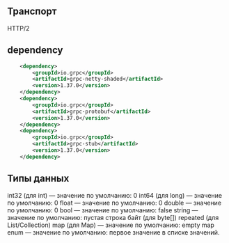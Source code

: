
## Транспорт

HTTP/2


## dependency
```xml
    <dependency>
        <groupId>io.grpc</groupId>
        <artifactId>grpc-netty-shaded</artifactId>
        <version>1.37.0</version>
    </dependency>
    <dependency>
        <groupId>io.grpc</groupId>
        <artifactId>grpc-protobuf</artifactId>
        <version>1.37.0</version>
    </dependency>
    <dependency>
        <groupId>io.grpc</groupId>
        <artifactId>grpc-stub</artifactId>
        <version>1.37.0</version>
    </dependency>
```


## Типы данных

int32 (для int) — значение по умолчанию: 0
int64 (для long) — значение по умолчанию: 0
float — значение по умолчанию: 0
double — значение по умолчанию: 0
bool — значение по умолчанию: false
string — значение по умолчанию: пустая строка
байт (для byte[])
repeated (для List/Collection)
map (для Map) — значение по умолчанию: empty map
enum — значение по умолчанию: первое значение в списке значений.


